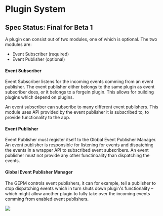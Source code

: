 # Plugin System
## Spec Status: Final for Beta 1

A plugin can consist out of two modules, one of which is optional. The two modules are:
* Event Subscriber (required)
* Event Publisher (optional)

#### Event Subscriber
Event Subscriber listens for the incoming events comming from an event publisher. The event publisher either belongs to the same plugin
as event subscriber does, or it belongs to a forgein plugin. This allows for building plugins which depend on plugins.

An event subscriber can subscribe to many different event publishers. This module uses API provided by the event publisher it is 
subscribed to, to provide functionality to the app.

#### Event Publisher
Event Publisher must register itself to the Global Event Publisher Manager. An event publisher is responsible for listening for events and
dispatching the events in a wrapper API to subscribed event subscribers. An event publisher must not provide any other functinoality than
dispatching the events.

#### Global Event Publisher Manager
The GEPM controls event publishers, it can for example, tell a publisher to stop dispatching events which in turn shuts down
plugin's functionality – which might allow another plugin to fully take over the incoming events comming from enabled event publishers.

![](https://i.imgur.com/lJ2gH2B.png)
